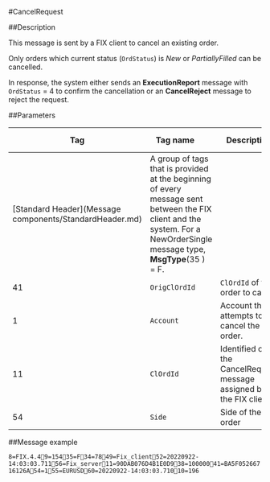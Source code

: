 #CancelRequest

##Description

This message is sent by a FIX client to cancel an existing order.

Only orders which current status (`OrdStatus`) is *New* or *PartiallyFilled* can be cancelled.

In response, the system either sends an **ExecutionReport** message with `OrdStatus` = 4 to confirm the cancellation or an **CancelReject** message to reject the request.

##Parameters

Tag| <div style="width:100px">Tag name</div>| Description| Required| Data type
----|--------|-------------|--------|----------
|[Standard Header](Message components/StandardHeader.md)| A group of tags that is provided at the beginning of every message sent between the FIX client and the system. For a NewOrderSingle message type, **MsgType**(35 ) = F.
41| `OrigClOrdId`| `ClOrdId` of the order to cancel|Y|string
1|`Account`| Account that attempts to cancel the order.|N|string|
11|`ClOrdId`| Identified of the CancelRequest message assigned by the FIX client| Y |string
54| `Side`| Side of the order| Y |char|

##Message example

`8=FIX.4.49=15435=F34=7849=Fix_client52=20220922-14:03:03.71156=Fix_server11=90DAB076D4B1E0D938=10000041=BA5F05266716126A54=155=EURUSD60=20220922-14:03:03.71010=196`
